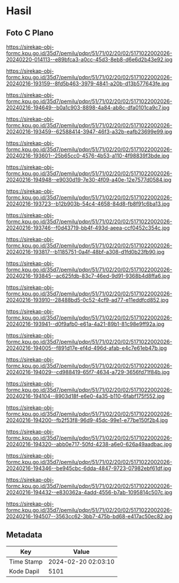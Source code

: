 # Hasil

## Foto C Plano

https://sirekap-obj-formc.kpu.go.id/35d7/pemilu/pdpr/51/71/02/20/02/5171022002026-20240220-014113--e89bfca3-a0cc-45d3-8eb8-d6e6d2b43e92.jpg

https://sirekap-obj-formc.kpu.go.id/35d7/pemilu/pdpr/51/71/02/20/02/5171022002026-20240216-193159--8fd5b463-3979-4841-a20b-d13b577643fe.jpg

https://sirekap-obj-formc.kpu.go.id/35d7/pemilu/pdpr/51/71/02/20/02/5171022002026-20240216-194649--b0a1c903-8898-4a84-ab8c-dfa0101ca9c7.jpg

https://sirekap-obj-formc.kpu.go.id/35d7/pemilu/pdpr/51/71/02/20/02/5171022002026-20240216-193459--62588414-3947-46f3-a32b-eafb23699e99.jpg

https://sirekap-obj-formc.kpu.go.id/35d7/pemilu/pdpr/51/71/02/20/02/5171022002026-20240216-193601--25b65cc0-4576-4b53-a110-4f98839f3bde.jpg

https://sirekap-obj-formc.kpu.go.id/35d7/pemilu/pdpr/51/71/02/20/02/5171022002026-20240216-194948--e9030d19-7e30-4f09-a40e-12e7577d0584.jpg

https://sirekap-obj-formc.kpu.go.id/35d7/pemilu/pdpr/51/71/02/20/02/5171022002026-20240216-193723--b12b903b-54c4-4658-84d8-fb8f91c6ba13.jpg

https://sirekap-obj-formc.kpu.go.id/35d7/pemilu/pdpr/51/71/02/20/02/5171022002026-20240216-193746--f0d43719-bb4f-493d-aeea-ccf0452c354c.jpg

https://sirekap-obj-formc.kpu.go.id/35d7/pemilu/pdpr/51/71/02/20/02/5171022002026-20240216-193817--b1185751-0a4f-48bf-a308-d1fd0b23fb90.jpg

https://sirekap-obj-formc.kpu.go.id/35d7/pemilu/pdpr/51/71/02/20/02/5171022002026-20240216-193845--ac625fdb-83c7-46ed-9d91-9368b4d8ffa6.jpg

https://sirekap-obj-formc.kpu.go.id/35d7/pemilu/pdpr/51/71/02/20/02/5171022002026-20240216-193910--28488bd5-0c52-4cf9-ad77-e11eddfcd852.jpg

https://sirekap-obj-formc.kpu.go.id/35d7/pemilu/pdpr/51/71/02/20/02/5171022002026-20240216-193941--d0f9afb0-e61a-4a21-89b1-81c98e9ff92a.jpg

https://sirekap-obj-formc.kpu.go.id/35d7/pemilu/pdpr/51/71/02/20/02/5171022002026-20240216-194005--f891d17e-ef4d-496d-afab-e4c7e61eb47b.jpg

https://sirekap-obj-formc.kpu.go.id/35d7/pemilu/pdpr/51/71/02/20/02/5171022002026-20240216-194029--cd988419-65f7-4634-a729-3656fd71f84b.jpg

https://sirekap-obj-formc.kpu.go.id/35d7/pemilu/pdpr/51/71/02/20/02/5171022002026-20240216-194104--8903d18f-e6e0-4a35-b110-6fabf175f552.jpg

https://sirekap-obj-formc.kpu.go.id/35d7/pemilu/pdpr/51/71/02/20/02/5171022002026-20240216-194200--fb2f53f8-96d9-45dc-99e1-e77be150f2b4.jpg

https://sirekap-obj-formc.kpu.go.id/35d7/pemilu/pdpr/51/71/02/20/02/5171022002026-20240216-194320--abb0e717-50fd-4238-a6e0-626a49aadbac.jpg

https://sirekap-obj-formc.kpu.go.id/35d7/pemilu/pdpr/51/71/02/20/02/5171022002026-20240216-194346--be945cbc-6dda-4847-9723-07982ebf61df.jpg

https://sirekap-obj-formc.kpu.go.id/35d7/pemilu/pdpr/51/71/02/20/02/5171022002026-20240216-194432--e830362a-4add-4556-b7ab-1095814c507c.jpg

https://sirekap-obj-formc.kpu.go.id/35d7/pemilu/pdpr/51/71/02/20/02/5171022002026-20240216-194507--3563cc62-3bb7-475b-bd68-e417ac50ec82.jpg


## Metadata

| Key        | Value               |
| ---------- | ------------------- |
| Time Stamp | 2024-02-20 02:03:10 |
| Kode Dapil | 5101                |



